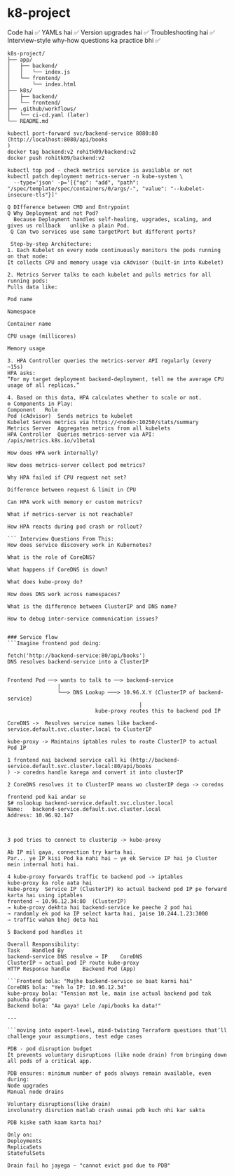 # k8-project
Code hai ✅
YAMLs hai ✅
Version upgrades hai ✅
Troubleshooting hai ✅
Interview-style why-how questions ka practice bhi ✅

```
k8s-project/
├── app/
│   ├── backend/
│   │   └── index.js
│   └── frontend/
│       └── index.html
├── k8s/
│   ├── backend/
│   └── frontend/
├── .github/workflows/
│   └── ci-cd.yaml (later)
└── README.md
```

``` Commands
kubectl port-forward svc/backend-service 8080:80 (http://localhost:8080/api/books
)
docker tag backend:v2 rohitk09/backend:v2
docker push rohitk09/backend:v2

kubectl top pod - check metrics service is available or not
kubectl patch deployment metrics-server -n kube-system \
  --type='json' -p='[{"op": "add", "path": "/spec/template/spec/containers/0/args/-", "value": "--kubelet-insecure-tls"}]'
```


```
Q DIfference between CMD and Entrypoint
Q Why Deployment and not Pod?
  Because Deployment handles self-healing, upgrades, scaling, and gives us rollback   unlike a plain Pod.
 Q Can two services use same targetPort but different ports?
```

```
 Step-by-step Architecture:
1. Each Kubelet on every node continuously monitors the pods running on that node:
It collects CPU and memory usage via cAdvisor (built-in into Kubelet)

2. Metrics Server talks to each kubelet and pulls metrics for all running pods:
Pulls data like:

Pod name

Namespace

Container name

CPU usage (millicores)

Memory usage

3. HPA Controller queries the metrics-server API regularly (every ~15s)
HPA asks:
“For my target deployment backend-deployment, tell me the average CPU usage of all replicas.”

4. Based on this data, HPA calculates whether to scale or not.
⚙️ Components in Play:
Component	Role
Pod (cAdvisor)	Sends metrics to kubelet
Kubelet	Serves metrics via https://<node>:10250/stats/summary
Metrics Server	Aggregates metrics from all kubelets
HPA Controller	Queries metrics-server via API: /apis/metrics.k8s.io/v1beta1
```

```
How does HPA work internally?

How does metrics-server collect pod metrics?

Why HPA failed if CPU request not set?

Difference between request & limit in CPU

Can HPA work with memory or custom metrics?

What if metrics-server is not reachable?

How HPA reacts during pod crash or rollout?

``` Interview Questions From This:
How does service discovery work in Kubernetes?

What is the role of CoreDNS?

What happens if CoreDNS is down?

What does kube-proxy do?

How does DNS work across namespaces?

What is the difference between ClusterIP and DNS name?

How to debug inter-service communication issues?


### Service flow
```Imagine frontend pod doing:

fetch('http://backend-service:80/api/books')
DNS resolves backend-service into a ClusterIP


Frontend Pod ──> wants to talk to ──> backend-service
                |
                └──> DNS Lookup ───> 10.96.X.Y (ClusterIP of backend-service)
                                          |
                            kube-proxy routes this to backend pod IP

CoreDNS ->	Resolves service names like backend-service.default.svc.cluster.local to ClusterIP

kube-proxy -> Maintains iptables rules to route ClusterIP to actual Pod IP

1 frontend nai backend service call ki (http://backend-service.default.svc.cluster.local:80/api/books
) -> coredns handle karega and convert it into clusterIP

2 CoreDNS resolves it to ClusterIP means wo clusterIP dega -> coredns

frontend pod kai andar se
$# nslookup backend-service.default.svc.cluster.local
Name:   backend-service.default.svc.cluster.local
Address: 10.96.92.147



3 pod tries to connect to clusterip -> kube-proxy

Ab IP mil gaya, connection try karta hai.
Par... ye IP kisi Pod ka nahi hai — ye ek Service IP hai jo Cluster mein internal hoti hai.

4 kube-proxy forwards traffic to backend pod -> iptables
kube-proxy ka role aata hai
kube-proxy	Service IP (ClusterIP) ko actual backend pod IP pe forward karta hai using iptables
frontend → 10.96.12.34:80  (ClusterIP)
→ kube-proxy dekhta hai backend-service ke peeche 2 pod hai
→ randomly ek pod ka IP select karta hai, jaise 10.244.1.23:3000
→ traffic wahan bhej deta hai

5 Backend pod handles it	

Overall Responsibility:
Task	Handled By
backend-service DNS resolve → IP	CoreDNS
ClusterIP → actual pod IP route	kube-proxy
HTTP Response handle	Backend Pod (App)

```Frontend bola: "Mujhe backend-service se baat karni hai"
CoreDNS bola: "Yeh lo IP: 10.96.12.34"
kube-proxy bola: "Tension mat le, main ise actual backend pod tak pahucha dunga"
Backend bola: "Aa gaya! Lele /api/books ka data!"

---

```moving into expert-level, mind-twisting Terraform questions that’ll challenge your assumptions, test edge cases

PDB - pod disruption budget
It prevents voluntary disruptions (like node drain) from bringing down all pods of a critical app.

PDB ensures: minimum number of pods always remain available, even during:
Node upgrades
Manual node drains

Voluntary disruptions(like drain)
involunatry disrution matlab crash usmai pdb kuch nhi kar sakta

PDB kiske sath kaam karta hai?

Only on:
Deployments
ReplicaSets
StatefulSets

Drain fail ho jayega — "cannot evict pod due to PDB"

